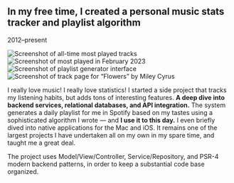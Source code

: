 ## In my free time, I created a personal music stats tracker and playlist algorithm

<p class="meta">2012–present</p>

<div class="figure figure-screenshot-roll">
	<div>
		<img src="{{ '/assets/playte/0.png' | url }}" alt="Screenshot of all-time most played tracks" />
		<img src="{{ '/assets/playte/1.png' | url }}" alt="Screenshot of most played in February 2023" />
		<img src="{{ '/assets/playte/2.png' | url }}" alt="Screenshot of playlist generator interface" />
		<img src="{{ '/assets/playte/3.png' | url }}" alt="Screenshot of track page for &#8220;Flowers&#8221; by Miley Cyrus" />
	</div>
</div>

I really love music! I really love statistics! <!-- So I fell in love with Last.fm, a site that allows you to track exactly how much you've listened to various songs over time. Seeing potential for improvement, --> I started a side project that tracks my listening habits, but adds tons of interesting features. **A deep dive into backend services, relational databases, and API integration.** The system generates a daily playlist for me in Spotify based on my tastes using a sophisticated algorithm I wrote — and **I use it to this day.** I even briefly dived into native applications for the Mac and iOS. It remains one of the largest projects I have undertaken all on my own in my spare time, and taught me a great deal.

The project uses Model/View/Controller, Service/Repository, and PSR-4 modern backend patterns, in order to keep a substantial code base organized.
